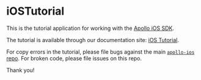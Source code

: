 # iOSTutorial

This is the tutorial application for working with the [Apollo iOS SDK](https://github.com/apollographql/apollo-ios).

The tutorial is available through our documentation site: [iOS Tutorial](https://www.apollographql.com/docs/ios/tutorial_0/). 

For copy errors in the tutorial, please file bugs against the main [`apollo-ios` repo](https://github.com/apollographql/apollo-ios). For broken code, please file issues on this repo.

Thank you! 
